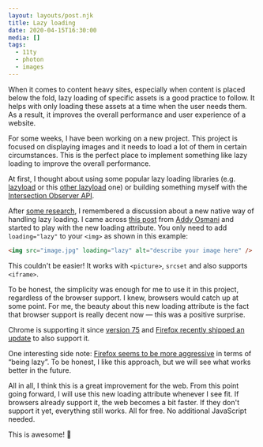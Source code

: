 ```yaml
---
layout: layouts/post.njk
title: Lazy loading
date: 2020-04-15T16:30:00
media: []
tags:
  - 11ty
  - photon
  - images
---
```


When it comes to content heavy sites, especially when content is placed below the fold, lazy loading of specific assets is a good practice to follow. It helps with only loading these assets at a time when the user needs them. As a result, it improves the overall performance and user experience of a website.

For some weeks, I have been working on a new project. This project is focused on displaying images and it needs to load a lot of them in certain circumstances. This is the perfect place to implement something like lazy loading to improve the overall performance.

At first, I thought about using some popular lazy loading libraries (e.g. [lazyload](https://github.com/verlok/lazyload) or this [other lazyload](https://github.com/tuupola/lazyload) one) or building something myself with the [Intersection Observer API](https://developer.mozilla.org/en-US/docs/Web/API/Intersection_Observer_API).

After [some research](https://css-tricks.com/the-complete-guide-to-lazy-loading-images/), I remembered a discussion about a new native way of handling lazy loading. I came across [this post](https://addyosmani.com/blog/lazy-loading/) from [Addy Osmani](https://twitter.com/addyosmani) and started to play with the new loading attribute. You only need to add `loading="lazy"` to your `<img>` as shown in this example:

```html
<img src="image.jpg" loading="lazy" alt="describe your image here" />
```

This couldn't be easier! It works with `<picture>`, `srcset` and also supports `<iframe>`.

To be honest, the simplicity was enough for me to use it in this project, regardless of the browser support. I knew, browsers would catch up at some point. For me, the beauty about this new loading attribute is the fact that browser support is really decent now — this was a positive surprise.

Chrome is supporting it since [version 75](https://twitter.com/addyosmani/status/1114777583302799360?s=20) and [Firefox recently shipped an update](https://www.mozilla.org/en-US/firefox/75.0/releasenotes/) to also support it.

One interesting side note: [Firefox seems to be more aggressive](https://caniuse.com/#feat=loading-lazy-attr) in terms of “being lazy”. To be honest, I like this approach, but we will see what works better in the future.

All in all, I think this is a great improvement for the web. From this point going forward, I will use this new loading attribute whenever I see fit. If browsers already support it, the web becomes a bit faster. If they don't support it yet, everything still works. All for free. No additional JavaScript needed.

This is awesome! 🚀